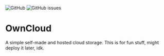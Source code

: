 ![GitHub](https://img.shields.io/github/license/jgodara/owncloud.svg?style=flat-square)
![GitHub issues](https://img.shields.io/github/issues/jgodara/owncloud.svg)

# OwnCloud

A simple self-made and hosted cloud storage. This is for fun stuff, might deploy it later, idk.